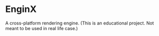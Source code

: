 # EnginX
A cross-platform rendering engine. (This is an educational project. Not meant to be used in real life case.)
